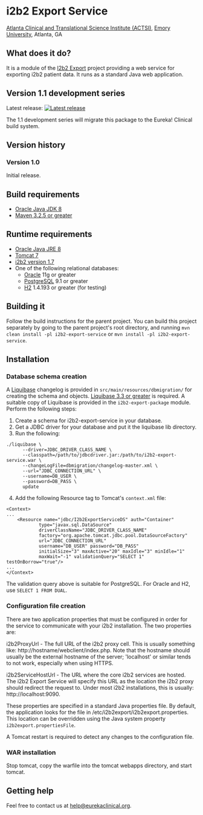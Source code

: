 # i2b2 Export Service
[Atlanta Clinical and Translational Science Institute (ACTSI)](http://www.actsi.org), [Emory University](http://www.emory.edu), Atlanta, GA

## What does it do?
It is a module of the [I2b2 Export](https://github.com/eurekaclinical/i2b2-export) project providing a web service for exporting i2b2 patient data. It runs as a standard Java web application.

## Version 1.1 development series
Latest release: [![Latest release](https://maven-badges.herokuapp.com/maven-central/org.eurekaclinical/i2b2-export-service/badge.svg)](https://maven-badges.herokuapp.com/maven-central/org.eurekaclinical/i2b2-export-service)

The 1.1 development series will migrate this package to the Eureka! Clinical build system.

## Version history
### Version 1.0
Initial release.

## Build requirements
* [Oracle Java JDK 8](http://www.oracle.com/technetwork/java/javase/overview/index.html)
* [Maven 3.2.5 or greater](https://maven.apache.org)

## Runtime requirements
* [Oracle Java JRE 8](http://www.oracle.com/technetwork/java/javase/overview/index.html)
* [Tomcat 7](https://tomcat.apache.org)
* [i2b2 version 1.7](http://www.i2b2.org)
* One of the following relational databases:
  * [Oracle](https://www.oracle.com/database/index.html) 11g or greater
  * [PostgreSQL](https://www.postgresql.org) 9.1 or greater
  * [H2](http://h2database.com) 1.4.193 or greater (for testing)

## Building it
Follow the build instructions for the parent project. You can build this project separately by going to the parent project's root directory, and running `mvn clean install -pl i2b2-export-service` or `mvn install -pl i2b2-export-service`.

## Installation
### Database schema creation
A [Liquibase](http://www.liquibase.org) changelog is provided in `src/main/resources/dbmigration/` for creating the schema and objects. [Liquibase 3.3 or greater](http://www.liquibase.org/download/index.html) is required. A suitable copy of Liquibase is provided in the `i2b2-export-package` module.
Perform the following steps:
1) Create a schema for i2b2-export-service in your database.
2) Get a JDBC driver for your database and put it the liquibase lib directory.
3) Run the following:
```
./liquibase \
      --driver=JDBC_DRIVER_CLASS_NAME \
      --classpath=/path/to/jdbcdriver.jar:/path/to/i2b2-export-service.war \
      --changeLogFile=dbmigration/changelog-master.xml \
      --url="JDBC_CONNECTION_URL" \
      --username=DB_USER \
      --password=DB_PASS \
      update
```
4) Add the following Resource tag to Tomcat's `context.xml` file:
```
<Context>
...
    <Resource name="jdbc/I2b2ExportServiceDS" auth="Container"
            type="javax.sql.DataSource"
            driverClassName="JDBC_DRIVER_CLASS_NAME"
            factory="org.apache.tomcat.jdbc.pool.DataSourceFactory"
            url="JDBC_CONNECTION_URL"
            username="DB_USER" password="DB_PASS"
            initialSize="3" maxActive="20" maxIdle="3" minIdle="1"
            maxWait="-1" validationQuery="SELECT 1" testOnBorrow="true"/>
...
</Context>
```

The validation query above is suitable for PostgreSQL. For Oracle and H2, use
`SELECT 1 FROM DUAL`.

### Configuration file creation
There are two application properties that must be configured in order for the
service to communicate with your i2b2 installation. The two properties are:

i2b2ProxyUrl - The full URL of the i2b2 proxy cell. This is usually something like:
 http://hostname/webclient/index.php. Note that the hostname should usually be
 the external hostname of the server; 'localhost' or similar tends to not work,
 especially when using HTTPS.

i2b2ServiceHostUrl - The URL where the core i2b2 services are hosted. The i2b2
 Export Service will specify this URL as the location the i2b2 proxy should 
 redirect the request to. Under most i2b2 installations, this is usually:
 http://localhost:9090.


These properties are specified in a standard Java properties file. By default,
the application looks for the file in /etc/i2b2export/i2b2export.properties.
This location can be overridden using the Java system property `i2b2export.propertiesFile`.

A Tomcat restart is required to detect any changes to the configuration file.

### WAR installation
Stop tomcat, copy the warfile into the tomcat webapps directory, and start tomcat.

## Getting help
Feel free to contact us at help@eurekaclinical.org.
